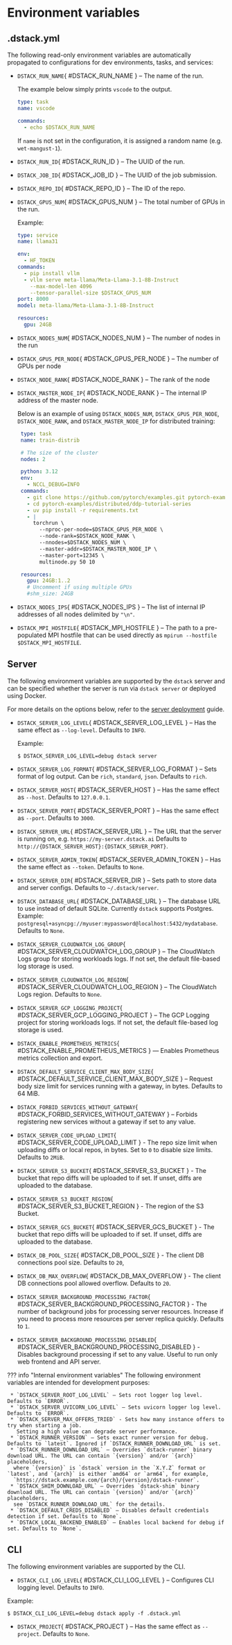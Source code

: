 # Environment variables

## .dstack.yml

The following read-only environment variables are automatically propagated to configurations for dev environments,
tasks, and services:

- `DSTACK_RUN_NAME`{ #DSTACK_RUN_NAME } – The name of the run.

     The example below simply prints `vscode` to the output.

     ```yaml
     type: task
     name: vscode

     commands:
       - echo $DSTACK_RUN_NAME
     ```

     If `name` is not set in the configuration, it is assigned a random name (e.g. `wet-mangust-1`).

- `DSTACK_RUN_ID`{ #DSTACK_RUN_ID } – The UUID of the run.
- `DSTACK_JOB_ID`{ #DSTACK_JOB_ID } – The UUID of the job submission.
- `DSTACK_REPO_ID`{ #DSTACK_REPO_ID } – The ID of the repo.
- `DSTACK_GPUS_NUM`{ #DSTACK_GPUS_NUM } – The total number of GPUs in the run.

     Example:

     ```yaml
     type: service
     name: llama31

     env:
       - HF_TOKEN
     commands:
       - pip install vllm
       - vllm serve meta-llama/Meta-Llama-3.1-8B-Instruct
         --max-model-len 4096
         --tensor-parallel-size $DSTACK_GPUS_NUM
     port: 8000
     model: meta-llama/Meta-Llama-3.1-8B-Instruct

     resources:
       gpu: 24GB
     ```

- `DSTACK_NODES_NUM`{ #DSTACK_NODES_NUM } – The number of nodes in the run
- `DSTACK_GPUS_PER_NODE`{ #DSTACK_GPUS_PER_NODE } – The number of GPUs per node
- `DSTACK_NODE_RANK`{ #DSTACK_NODE_RANK } – The rank of the node
- `DSTACK_MASTER_NODE_IP`{ #DSTACK_NODE_RANK } – The internal IP address of the master node.

     Below is an example of using `DSTACK_NODES_NUM`, `DSTACK_GPUS_PER_NODE`, `DSTACK_NODE_RANK`, and `DSTACK_MASTER_NODE_IP`
     for distributed training:

     ```yaml
      type: task
      name: train-distrib

      # The size of the cluster
      nodes: 2

      python: 3.12
      env:
        - NCCL_DEBUG=INFO
      commands:
        - git clone https://github.com/pytorch/examples.git pytorch-examples
        - cd pytorch-examples/distributed/ddp-tutorial-series
        - uv pip install -r requirements.txt
        - |
          torchrun \
            --nproc-per-node=$DSTACK_GPUS_PER_NODE \
            --node-rank=$DSTACK_NODE_RANK \
            --nnodes=$DSTACK_NODES_NUM \
            --master-addr=$DSTACK_MASTER_NODE_IP \
            --master-port=12345 \
            multinode.py 50 10

      resources:
        gpu: 24GB:1..2
        # Uncomment if using multiple GPUs
        #shm_size: 24GB
     ```

- `DSTACK_NODES_IPS`{ #DSTACK_NODES_IPS } – The list of internal IP addresses of all nodes delimited by `"\n"`.
- `DSTACK_MPI_HOSTFILE`{ #DSTACK_MPI_HOSTFILE } – The path to a pre-populated MPI hostfile that can be used directly as `mpirun --hostfile $DSTACK_MPI_HOSTFILE`.

## Server

The following environment variables are supported by the `dstack` server and can be specified whether the server is run
via `dstack server` or deployed using Docker.

For more details on the options below, refer to the [server deployment](../guides/server-deployment.md) guide.

- `DSTACK_SERVER_LOG_LEVEL`{ #DSTACK_SERVER_LOG_LEVEL } – Has the same effect as `--log-level`. Defaults to `INFO`.

     Example:

     <div class="termy">

     ```shell
     $ DSTACK_SERVER_LOG_LEVEL=debug dstack server
     ```

     </div>

- `DSTACK_SERVER_LOG_FORMAT`{ #DSTACK_SERVER_LOG_FORMAT } – Sets format of log output. Can be `rich`, `standard`, `json`. Defaults to `rich`.
- `DSTACK_SERVER_HOST`{ #DSTACK_SERVER_HOST } – Has the same effect as `--host`. Defaults to `127.0.0.1`.
- `DSTACK_SERVER_PORT`{ #DSTACK_SERVER_PORT } – Has the same effect as `--port`. Defaults to `3000`.
- `DSTACK_SERVER_URL`{ #DSTACK_SERVER_URL } – The URL that the server is running on, e.g. `https://my-server.dstack.ai` Defaults to `http://{DSTACK_SERVER_HOST}:{DSTACK_SERVER_PORT}`.
- `DSTACK_SERVER_ADMIN_TOKEN`{ #DSTACK_SERVER_ADMIN_TOKEN } – Has the same effect as `--token`. Defaults to `None`.
- `DSTACK_SERVER_DIR`{ #DSTACK_SERVER_DIR } – Sets path to store data and server configs. Defaults to `~/.dstack/server`.
- `DSTACK_DATABASE_URL`{ #DSTACK_DATABASE_URL } – The database URL to use instead of default SQLite. Currently `dstack` supports Postgres. Example: `postgresql+asyncpg://myuser:mypassword@localhost:5432/mydatabase`. Defaults to `None`.
- `DSTACK_SERVER_CLOUDWATCH_LOG_GROUP`{ #DSTACK_SERVER_CLOUDWATCH_LOG_GROUP } – The CloudWatch Logs group for storing workloads logs. If not set, the default file-based log storage is used.
- `DSTACK_SERVER_CLOUDWATCH_LOG_REGION`{ #DSTACK_SERVER_CLOUDWATCH_LOG_REGION } – The CloudWatch Logs region. Defaults to `None`.
- `DSTACK_SERVER_GCP_LOGGING_PROJECT`{ #DSTACK_SERVER_GCP_LOGGING_PROJECT } – The GCP Logging project for storing workloads logs. If not set, the default file-based log storage is used.
- `DSTACK_ENABLE_PROMETHEUS_METRICS`{ #DSTACK_ENABLE_PROMETHEUS_METRICS } — Enables Prometheus metrics collection and export.
- `DSTACK_DEFAULT_SERVICE_CLIENT_MAX_BODY_SIZE`{ #DSTACK_DEFAULT_SERVICE_CLIENT_MAX_BODY_SIZE } – Request body size limit for services running with a gateway, in bytes. Defaults to 64 MiB.
- `DSTACK_FORBID_SERVICES_WITHOUT_GATEWAY`{ #DSTACK_FORBID_SERVICES_WITHOUT_GATEWAY } – Forbids registering new services without a gateway if set to any value.
- `DSTACK_SERVER_CODE_UPLOAD_LIMIT`{ #DSTACK_SERVER_CODE_UPLOAD_LIMIT } - The repo size limit when uploading diffs or local repos, in bytes. Set to `0` to disable size limits. Defaults to `2MiB`.
- `DSTACK_SERVER_S3_BUCKET`{ #DSTACK_SERVER_S3_BUCKET } - The bucket that repo diffs will be uploaded to if set. If unset, diffs are uploaded to the database.
- `DSTACK_SERVER_S3_BUCKET_REGION`{ #DSTACK_SERVER_S3_BUCKET_REGION } - The region of the S3 Bucket.
- `DSTACK_SERVER_GCS_BUCKET`{ #DSTACK_SERVER_GCS_BUCKET } - The bucket that repo diffs will be uploaded to if set. If unset, diffs are uploaded to the database.
- `DSTACK_DB_POOL_SIZE`{ #DSTACK_DB_POOL_SIZE } - The client DB connections pool size. Defaults to `20`,
- `DSTACK_DB_MAX_OVERFLOW`{ #DSTACK_DB_MAX_OVERFLOW } - The client DB connections pool allowed overflow. Defaults to `20`.
- `DSTACK_SERVER_BACKGROUND_PROCESSING_FACTOR`{ #DSTACK_SERVER_BACKGROUND_PROCESSING_FACTOR } - The number of background jobs for processing server resources. Increase if you need to process more resources per server replica quickly. Defaults to `1`.
- `DSTACK_SERVER_BACKGROUND_PROCESSING_DISABLED`{ #DSTACK_SERVER_BACKGROUND_PROCESSING_DISABLED } - Disables background processing if set to any value. Useful to run only web frontend and API server.

??? info "Internal environment variables"
     The following environment variables are intended for development purposes:

     * `DSTACK_SERVER_ROOT_LOG_LEVEL` – Sets root logger log level. Defaults to `ERROR`.
     * `DSTACK_SERVER_UVICORN_LOG_LEVEL` – Sets uvicorn logger log level. Defaults to `ERROR`.
     * `DSTACK_SERVER_MAX_OFFERS_TRIED` - Sets how many instance offers to try when starting a job.
       Setting a high value can degrade server performance.
     * `DSTACK_RUNNER_VERSION` – Sets exact runner version for debug. Defaults to `latest`. Ignored if `DSTACK_RUNNER_DOWNLOAD_URL` is set.
     * `DSTACK_RUNNER_DOWNLOAD_URL` – Overrides `dstack-runner` binary download URL. The URL can contain `{version}` and/or `{arch}` placeholders,
      where `{version}` is `dstack` version in the `X.Y.Z` format or `latest`, and `{arch}` is either `amd64` or `arm64`, for example,
      `https://dstack.example.com/{arch}/{version}/dstack-runner`.
     * `DSTACK_SHIM_DOWNLOAD_URL` – Overrides `dstack-shim` binary download URL. The URL can contain `{version}` and/or `{arch}` placeholders,
      see `DSTACK_RUNNER_DOWNLOAD_URL` for the details.
     * `DSTACK_DEFAULT_CREDS_DISABLED` – Disables default credentials detection if set. Defaults to `None`.
     * `DSTACK_LOCAL_BACKEND_ENABLED` – Enables local backend for debug if set. Defaults to `None`.

## CLI

The following environment variables are supported by the CLI.

- `DSTACK_CLI_LOG_LEVEL`{ #DSTACK_CLI_LOG_LEVEL } – Configures CLI logging level. Defaults to `INFO`.

Example:

<div class="termy">

```shell
$ DSTACK_CLI_LOG_LEVEL=debug dstack apply -f .dstack.yml
```

</div>

- `DSTACK_PROJECT`{ #DSTACK_PROJECT } – Has the same effect as `--project`. Defaults to `None`.
